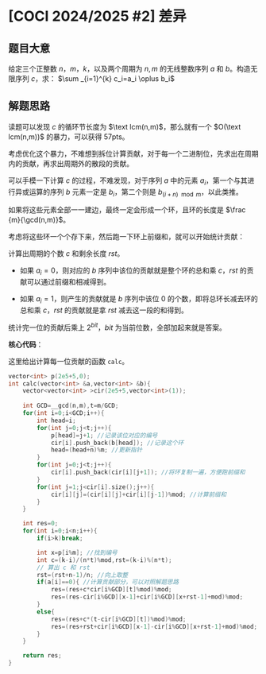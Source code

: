 # [COCI 2024/2025 #2] 差异

## 题目大意

给定三个正整数 $n，m，k$，以及两个周期为 $n,m$ 的无线整数序列 $a$ 和 $b$。构造无限序列 $c$，求： $\sum _{i=1}^{k} c_i=a_i \oplus b_i$

## 解题思路

读题可以发现 $c$ 的循环节长度为 $\text lcm(n,m)$，那么就有一个 $O(\text lcm(n,m))$ 的暴力，可以获得 57pts。

考虑优化这个暴力，不难想到拆位计算贡献，对于每一个二进制位，先求出在周期内的贡献，再求出周期外的散段的贡献。

可以手模一下计算 $c$ 的过程，不难发现，对于序列 $a$ 中的元素 $a_i$，第一个与其进行异或运算的序列 $b$ 元素一定是 $b_i$，第二个则是 $b_{(i+n) \mod m}$，以此类推。

如果将这些元素全部一一建边，最终一定会形成一个环，且环的长度是 $\frac {m}{\gcd(n,m)}$。

考虑将这些环一个个存下来，然后跑一下环上前缀和，就可以开始统计贡献：

计算出周期的个数 $c$ 和剩余长度 $rst$。

- 如果 $a_i=0$，则对应的 $b$ 序列中该位的贡献就是整个环的总和乘 $c$，$rst$ 的贡献可以通过前缀和相减得到。

- 如果 $a_i=1$，则产生的贡献就是 $b$ 序列中该位 $0$ 的个数，即将总环长减去环的总和乘 $c$，$rst$ 的贡献就是拿 $rst$ 减去这一段的和得到。

统计完一位的贡献后乘上 $2^{bit}$，$bit$ 为当前位数，全部加起来就是答案。

**核心代码**：

这里给出计算每一位贡献的函数 `calc`。

```cpp
vector<int> p(2e5+5,0);
int calc(vector<int> &a,vector<int> &b){
    vector<vector<int> >cir(2e5+5,vector<int>(1));
    
    int GCD=__gcd(n,m),t=m/GCD;
    for(int i=0;i<GCD;i++){
        int head=i;
        for(int j=0;j<t;j++){
            p[head]=j+1; //记录该位对应的编号
            cir[i].push_back(b[head]); //记录这个环
            head=(head+n)%m; //更新指针
        }
        for(int j=0;j<t;j++){
            cir[i].push_back(cir[i][j+1]); //将环复制一遍，方便跑前缀和
        }
        for(int j=1;j<cir[i].size();j++){
            cir[i][j]=(cir[i][j]+cir[i][j-1])%mod; //计算前缀和
        }
    }

    int res=0;
    for(int i=0;i<n;i++){
        if(i>k)break;

        int x=p[i%m]; //找到编号
        int c=(k-i)/(n*t)%mod,rst=(k-i)%(n*t);
        // 算出 c 和 rst
        rst=(rst+n-1)/n; //向上取整
        if(a[i]==0){ //计算贡献部分，可以对照解题思路
            res=(res+c*cir[i%GCD][t]%mod)%mod;
            res=(res-cir[i%GCD][x-1]+cir[i%GCD][x+rst-1]+mod)%mod;
        }
        else{
            res=(res+c*(t-cir[i%GCD][t])%mod)%mod;
            res=(res+rst+cir[i%GCD][x-1]-cir[i%GCD][x+rst-1]+mod)%mod;
        }
    }

    return res;
}
```
